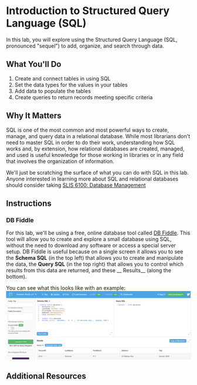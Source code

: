 # Introduction to Structured Query Language (SQL)
In this lab, you will explore using the Structured Query Language (SQL, pronounced "sequel") to add, organize, and search through data. 

## What You'll Do
1. Create and connect tables in using SQL
2. Set the data types for the values in your tables
3. Add data to populate the tables 
4. Create queries to return records meeting specific criteria

## Why It Matters
SQL is one of the most common and most powerful ways to create, manage, and query data in a relational database. While most librarians don't need to master SQL in order to do their work, understanding how SQL works and, by extension, how relational databases are created, managed, and used is useful knowledge for those working in libraries or in any field that involves the organization of information.

We'll just be scratching the surface of what you can do with SQL in this lab. Anyone interested in learning more about SQL and relational databases should consider taking [SLIS 6100: Database Management](https://catalog.registrar.uiowa.edu/graduate-college/library-information-science/#:~:text=SLIS%3A6100%20Database%20Management)

## Instructions
### DB Fiddle
For this lab, we'll be using a free, online database tool called [DB Fiddle](https://www.db-fiddle.com/). This tool will allow you to create and explore a small database using SQL, without the need to download any software or access a special server setup. DB Fiddle is useful because on a single screen it allows you to see the __Schema SQL__ (in the top left) that allows you to create and manipulate the data, the __Query SQL__ (in the top right) that allows you to control which results from this data are returned, and these __ Results__ (along the bottom). 

You can see what this looks like with an example:
![DB Fiddle Example](/screenshots/DB_Fiddle_Homescreen.png)



## Additional Resources
